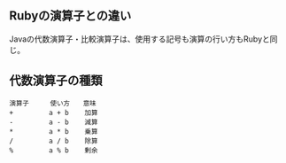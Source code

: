 ## Rubyの演算子との違い  
Javaの代数演算子・比較演算子は、使用する記号も演算の行い方もRubyと同じ。  
## 代数演算子の種類  
```
演算子　　  使い方　　意味
+	      a + b    加算
-	      a - b    減算
*	      a * b    乗算
/	      a / b    除算
%	      a % b	   剰余
```
